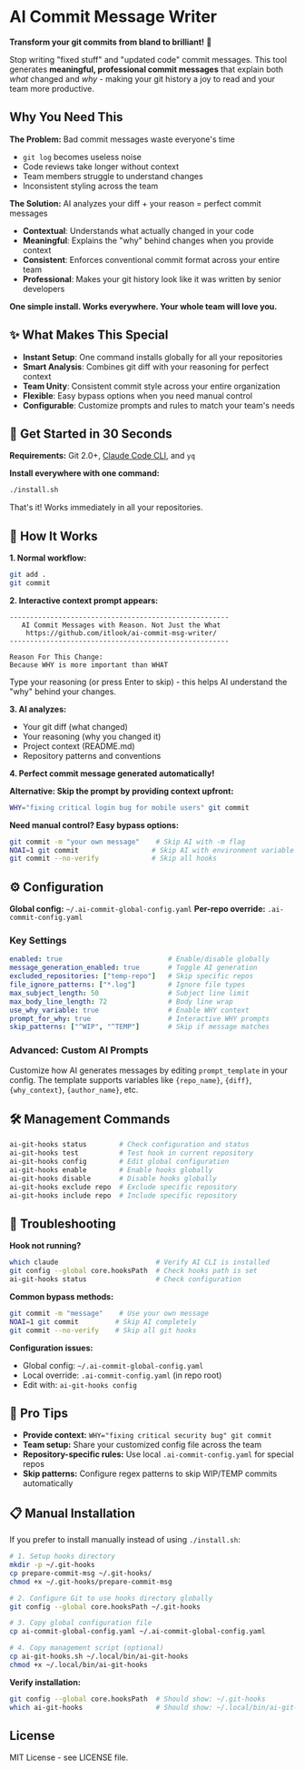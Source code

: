 # AI Commit Message Writer

**Transform your git commits from bland to brilliant!** 🚀

Stop writing "fixed stuff" and "updated code" commit messages. This tool generates **meaningful, professional commit messages** that explain both *what* changed and *why* - making your git history a joy to read and your team more productive.

## Why You Need This

**The Problem:** Bad commit messages waste everyone's time
- `git log` becomes useless noise
- Code reviews take longer without context
- Team members struggle to understand changes
- Inconsistent styling across the team

**The Solution:** AI analyzes your diff + your reason = perfect commit messages
- **Contextual**: Understands what actually changed in your code
- **Meaningful**: Explains the "why" behind changes when you provide context
- **Consistent**: Enforces conventional commit format across your entire team
- **Professional**: Makes your git history look like it was written by senior developers

**One simple install. Works everywhere. Your whole team will love you.**

## ✨ What Makes This Special

- **Instant Setup**: One command installs globally for all your repositories
- **Smart Analysis**: Combines git diff with your reasoning for perfect context
- **Team Unity**: Consistent commit style across your entire organization
- **Flexible**: Easy bypass options when you need manual control
- **Configurable**: Customize prompts and rules to match your team's needs

## 🚀 Get Started in 30 Seconds

**Requirements:** Git 2.0+, [Claude Code CLI](https://docs.anthropic.com/claude/docs/claude-code), and `yq`

**Install everywhere with one command:**
```bash
./install.sh
```
That's it! Works immediately in all your repositories.

## 📖 How It Works

**1. Normal workflow:**
```bash
git add .
git commit
```

**2. Interactive context prompt appears:**
```
------------------------------------------------------
   AI Commit Messages with Reason. Not Just the What
    https://github.com/itlook/ai-commit-msg-writer/
------------------------------------------------------

Reason For This Change:
Because WHY is more important than WHAT
```
Type your reasoning (or press Enter to skip) - this helps AI understand the "why" behind your changes.

**3. AI analyzes:**
- Your git diff (what changed)
- Your reasoning (why you changed it)
- Project context (README.md)
- Repository patterns and conventions

**4. Perfect commit message generated automatically!**

**Alternative: Skip the prompt by providing context upfront:**
```bash
WHY="fixing critical login bug for mobile users" git commit
```

**Need manual control? Easy bypass options:**
```bash
git commit -m "your own message"    # Skip AI with -m flag
NOAI=1 git commit                  # Skip AI with environment variable
git commit --no-verify             # Skip all hooks
```

## ⚙️ Configuration

**Global config:** `~/.ai-commit-global-config.yaml`
**Per-repo override:** `.ai-commit-config.yaml`

### Key Settings
```yaml
enabled: true                          # Enable/disable globally
message_generation_enabled: true       # Toggle AI generation
excluded_repositories: ["temp-repo"]   # Skip specific repos
file_ignore_patterns: ["*.log"]        # Ignore file types
max_subject_length: 50                 # Subject line limit
max_body_line_length: 72               # Body line wrap
use_why_variable: true                 # Enable WHY context
prompt_for_why: true                   # Interactive WHY prompts
skip_patterns: ["^WIP", "^TEMP"]       # Skip if message matches
```

### Advanced: Custom AI Prompts
Customize how AI generates messages by editing `prompt_template` in your config. The template supports variables like `{repo_name}`, `{diff}`, `{why_context}`, `{author_name}`, etc.

## 🛠️ Management Commands

```bash
ai-git-hooks status        # Check configuration and status
ai-git-hooks test          # Test hook in current repository
ai-git-hooks config        # Edit global configuration
ai-git-hooks enable        # Enable hooks globally
ai-git-hooks disable       # Disable hooks globally
ai-git-hooks exclude repo  # Exclude specific repository
ai-git-hooks include repo  # Include specific repository
```

## 🔧 Troubleshooting

**Hook not running?**
```bash
which claude                        # Verify AI CLI is installed
git config --global core.hooksPath  # Check hooks path is set
ai-git-hooks status                 # Check configuration
```

**Common bypass methods:**
```bash
git commit -m "message"    # Use your own message
NOAI=1 git commit         # Skip AI completely
git commit --no-verify    # Skip all git hooks
```

**Configuration issues:**
- Global config: `~/.ai-commit-global-config.yaml`
- Local override: `.ai-commit-config.yaml` (in repo root)
- Edit with: `ai-git-hooks config`

## 🎯 Pro Tips

- **Provide context:** `WHY="fixing critical security bug" git commit`
- **Team setup:** Share your customized config file across the team
- **Repository-specific rules:** Use local `.ai-commit-config.yaml` for special repos
- **Skip patterns:** Configure regex patterns to skip WIP/TEMP commits automatically

## 📋 Manual Installation

If you prefer to install manually instead of using `./install.sh`:

```bash
# 1. Setup hooks directory
mkdir -p ~/.git-hooks
cp prepare-commit-msg ~/.git-hooks/
chmod +x ~/.git-hooks/prepare-commit-msg

# 2. Configure Git to use hooks directory globally
git config --global core.hooksPath ~/.git-hooks

# 3. Copy global configuration file
cp ai-commit-global-config.yaml ~/.ai-commit-global-config.yaml

# 4. Copy management script (optional)
cp ai-git-hooks.sh ~/.local/bin/ai-git-hooks
chmod +x ~/.local/bin/ai-git-hooks
```

**Verify installation:**
```bash
git config --global core.hooksPath  # Should show: ~/.git-hooks
which ai-git-hooks                  # Should show: ~/.local/bin/ai-git-hooks
```

## License

MIT License - see LICENSE file.

